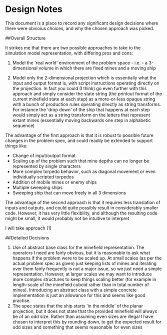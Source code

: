 # Design Notes

This document is a place to record any significant design decisions where there were obvioius choices, and why the chosen approach was picked.

##Overall Structure

It strikes me that there are two possible approaches to take to the simulation model representation, with differing pros and cons:

1. Model the 'real world' environment of the problem space - i.e. - a 3-dimensional volume in which there are fixed mines and a moving ship

2. Model only the 2-dimensional projection which is essentially what the input and output format is, with script instructions operating directly on the projection.  In fact you could (I think) go even further with this approach and simply consider the state string (the printout format of the current minefield state at each step) as a more-or-less opaque string with a bunch of production rules operating directly as string transforms.  For instance the 'drop down' of the ship that happens at each step would simply act as a string transform on the letters that represent extant mines (essentially moving backwards one step in alphabetic sequence)

The advantage of the first approach is that it is robust to possible future changes in the problem spec, and could readily be extended to support things like:

* Change of input/output format
* Scaling up of the problem such that mine depths can no longer be represented by single characters
* More complex torpedo behavior, such as diagonal movement or even individually scripted torpedos
* Addition of mobile mines or enemy ships
* Multiple sweeping ships
* Sweeping ship that can move freely in all 3 dimensions

The advantage of the second approach is that it requires less translation of inputs and outputs, and could quite possibly result in considerably smaller code.  However, it has very little flexibility, and although the resulting code might be small, it would probably not be intuitive to interpret

I will take approach (1)

##Detailed Decisions

1. Use of abstract base class for the minefield representation.  The operators I need are fairly obvious, but it is reasonable to ask what happens if the problem were to be scaled up.  At small scales (as per the actual problem spec as given) just keeping lists of mines and iterating over them fairly frequently is not a major issue, so we just need a simple representation.  However, at larger scales we may want to introduce more complex structures to keep things scaling better (for example in length-scale of the minefield cuboid rather than in total number of mines).  Introducing an abstract class with a simple concrete implementation is just an allowance for this and seems like good practise.
2. The spec states that the ship starts 'in the middle' of the planar projection, but it does not state that the provided minefield will always be of an odd size.  Rather than assuming even sizes are illegal I have chosen to interpret this by rounding down, to get the expected result for odd sizes and something that seems reasonable for even sizes

